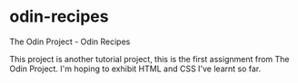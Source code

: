 # odin-recipes

The Odin Project - Odin Recipes

This project is another tutorial project, this is the first assignment from The Odin Project. I'm hoping to exhibit HTML and CSS I've learnt so far.